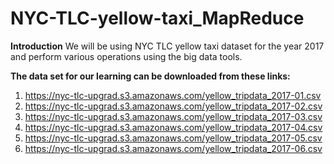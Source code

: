 # NYC-TLC-yellow-taxi_MapReduce
**Introduction**
  We will be using NYC TLC yellow taxi dataset for the year 2017 and perform various operations using the big data tools.

**The data set for our learning can be downloaded from these links:**

  1. https://nyc-tlc-upgrad.s3.amazonaws.com/yellow_tripdata_2017-01.csv  
  2. https://nyc-tlc-upgrad.s3.amazonaws.com/yellow_tripdata_2017-02.csv
  3. https://nyc-tlc-upgrad.s3.amazonaws.com/yellow_tripdata_2017-03.csv
  4. https://nyc-tlc-upgrad.s3.amazonaws.com/yellow_tripdata_2017-04.csv
  5. https://nyc-tlc-upgrad.s3.amazonaws.com/yellow_tripdata_2017-05.csv
  6. https://nyc-tlc-upgrad.s3.amazonaws.com/yellow_tripdata_2017-06.csv
    


